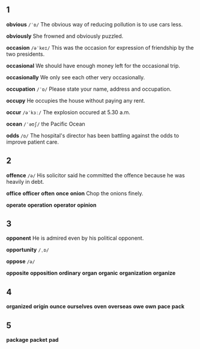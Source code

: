 ## 1
**obvious** 
`/ˈɒ/`
The obvious way of reducing pollution is to use cars less.

**obviously** 
She frowned and obviously puzzled.

**occasion** 
`/əˈkeɪ/`
This was the occasion for expression of friendship by the two presidents.

**occasional** 
We should have enough money left for the occasional trip.

**occasionally** 
We only see each other very occasionally.

**occupation** 
`/ˈɒ/`
Please state your name, address and occupation.

**occupy** 
He occupies the house without paying any rent.

**occur** 
`/əˈkɜː/`
The explosion occured at 5.30 a.m.

**ocean** 
`/ˈəʊʃ/`
the Pacific Ocean

**odds** 
`/ɒ/`
The hospital's director has been battling against the odds to improve patient care.

## 2
**offence** 
`/ə/`
His solicitor said he committed the offence because he was heavily in debt.

**office** 
**officer** 
**often** 
**once** 
**onion** 
Chop the onions finely.

**operate** 
**operation** 
**operator** 
**opinion** 

## 3
**opponent** 
He is admired even by his political opponent.

**opportunity** 
`/ˌɒ/`

**oppose** 
`/ə/`

**opposite** 
**opposition** 
**ordinary** 
**organ** 
**organic** 
**organization** 
**organize** 

## 4
**organized** 
**origin** 
**ounce** 
**ourselves** 
**oven** 
**overseas** 
**owe** 
**own** 
**pace** 
**pack** 

## 5
**package** 
**packet** 
**pad** 
